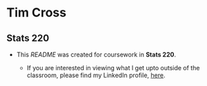 # Tim Cross
## Stats 220

* This *README* was created for coursework in **Stats 220**. 

    * If you are interested in viewing what I get upto outside of the classroom, please find my LinkedIn profile, [here](https://www.linkedin.com/in/tim-cross-b4b99b1b8/).
